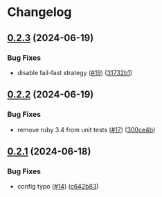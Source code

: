 # Changelog

## [0.2.3](https://github.com/test-kitchen/.github/compare/v0.2.2...v0.2.3) (2024-06-19)


### Bug Fixes

* disable fail-fast strategy ([#19](https://github.com/test-kitchen/.github/issues/19)) ([31732b1](https://github.com/test-kitchen/.github/commit/31732b141cdbc8769114085c5bcdf9ebdd275472))

## [0.2.2](https://github.com/test-kitchen/.github/compare/v0.2.1...v0.2.2) (2024-06-19)


### Bug Fixes

* remove ruby 3.4 from unit tests ([#17](https://github.com/test-kitchen/.github/issues/17)) ([300ce4b](https://github.com/test-kitchen/.github/commit/300ce4ba863f9a8cc5f17e9fee672ab0b15b1b19))

## [0.2.1](https://github.com/test-kitchen/.github/compare/v0.2.0...v0.2.1) (2024-06-18)


### Bug Fixes

* config typo ([#14](https://github.com/test-kitchen/.github/issues/14)) ([c642b83](https://github.com/test-kitchen/.github/commit/c642b83fb5f3bfc48def3cf8429f8c17531e4e81))

